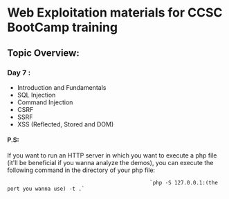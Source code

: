 # Web Exploitation materials for CCSC BootCamp training

## Topic Overview:

### Day 7 :
- Introduction and Fundamentals
- SQL Injection
- Command Injection
- CSRF
- SSRF
- XSS (Reflected, Stored and DOM)

#### P.S:
If you want to run an HTTP server in which you want to execute a php file (it'll be beneficial if you wanna analyze the demos), you can execute the following command in the directory of your php file:

                                                  `php -S 127.0.0.1:(the port you wanna use) -t .`
